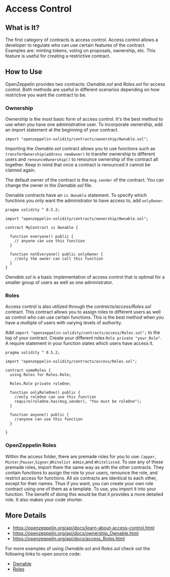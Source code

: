 # Access Control

## What is It?

The first category of contracts is access control. Access control allows a developer to regulate who can use certain features of the contract. Examples are: minting tokens, voting on proposals, ownership, etc. This feature is useful for creating a restrictive contract.

## How to Use

OpenZeppelin provides two contracts: _Ownable.sol_ and _Roles.sol_ for access control. Both methods are useful in different scenarios depending on how restrictive you want the contract to be.

### Ownership

Ownership is the most basic form of access control. It's the best method to use when you have one administrative user. To incorporate ownership, add an import statement at the beginning of your contract.

```solidity
import "openzeppelin-solidity/contracts/ownership/Ownable.sol";
```

Importing the _Ownable.sol_ contract allows you to use functions such as `transferOwnership(address newOwner)` to transfer ownership to different users and `renounceOwnership()` to renounce ownership of the contract all together. Keep in mind that once a contract is renounced it cannot be claimed again.

The default owner of the contract is the `msg.sender` of the contract. You can change the owner in the _Ownable.sol_ file.

Ownable contracts have an `is Ownable` statement. To specify which functions you only want the administrator to have access to, add `onlyOwner`.

```solidity
pragma solidity ^ 0.5.2;

import "openzeppelin-solidity/contracts/ownership/Ownable.sol";

contract MyContract is Ownable {

  function everyone() public {
    // anyone can use this function
  }

  function notEveryone() public onlyOwner {
    //only the owner can call this function
  }
}
```

_Ownable.sol_ is a basic implementation of access control that is optimal for a smaller group of users as well as one administrator.

### Roles

Access control is also utilized through the _contracts/access/Roles.sol_ contract. This contract allows you to assign roles to different users as well as control who can use certain functions. This is the best method when you have a multiple of users with varying levels of authority.

Add `import "openzeppelin-solidity/contracts/access/Roles.sol";` to the top of your contract. Create your different roles `Role private "your_Role"`. A require statement in your function states which users have access it.

```solidity
pragma solidity ^ 0.5.2;

import "openzeppelin-solidity/contracts/access/Roles.sol";

contract someRoles {
  using Roles for Roles.Role;

  Roles.Role private roleOne;

  function onlyRoleOne() public {
    //only roleOne can use this function
    require(roleOne.has(msg.sender), "You must be roleOne");
  }

  function anyone() public {
    //anyone can use this function
  }

}
```

### OpenZeppelin Roles

Within the access folder, there are premade roles for you to use: `Capper`, `Minter`,`Pauser`,`Signer`,`Whitelist Admin`,and `Whitelisted`. To use any of these premade roles, import them the same way as with the other contracts. They contain functions to assign the role to your users, renounce the role, and restrict access for functions. All six contracts are identical to each other, except for their names. Thus if you want, you can create your own role contract using one of them as a template. To use, you import it into your function. The benefit of doing this would be that it provides a more detailed role. It also makes your code shorter.

## More Details

- <https://openzeppelin.org/api/docs/learn-about-access-control.html>
- <https://openzeppelin.org/api/docs/ownership_Ownable.html>
- <https://openzeppelin.org/api/docs/access_Roles.html>

For more examples of using _Ownable.sol_ and _Roles.sol_ check out the following links to open source code:

- [Ownable](https://github.com/search?utf8=%E2%9C%93&q=import+%22openzeppelin-solidity%2Fcontracts%2Fownership%2FOwnable.sol%22%3B&type=Code)
- [Roles](https://github.com/search?utf8=%E2%9C%93&q=import+%22openzeppelin-solidity%2Fcontracts%2Faccess%2FRoles.sol%22%3B&type=Code)
